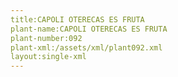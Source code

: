```yaml
---
title:CAPOLI OTERECAS ES FRUTA
plant-name:CAPOLI OTERECAS ES FRUTA
plant-number:092
plant-xml:/assets/xml/plant092.xml
layout:single-xml
---
```

